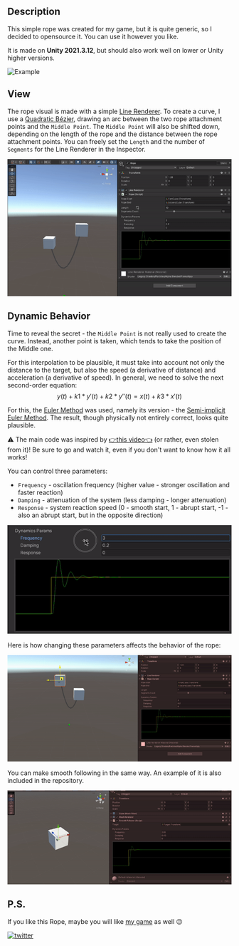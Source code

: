 ## Description

This simple rope was created for my game, but it is quite generic, so I decided to opensource it. You can use it however you like.

It is made on **Unity 2021.3.12**, but should also work well on lower or Unity higher versions.

![Example](Doc/Preview.gif)

## View

The rope visual is made with a simple [Line Renderer](https://docs.unity3d.com/Manual/class-LineRenderer.html).
To create a curve, I use a [Quadratic Bézier](https://en.wikipedia.org/wiki/B%C3%A9zier_curve), drawing an arc between the two rope attachment points and the `Middle Point`. The `Middle Point` will also be shifted down, depending on the length of the rope and the distance between the rope attachment points. You can freely set the `Length` and the number of `Segments` for the Line Renderer in the Inspector.

![Example](Doc/ViewParams.gif)

## Dynamic Behavior

Time to reveal the secret - the `Middle Point` is not really used to create the curve. Instead, another point is taken, which tends to take the position of the Middle one.

For this interpolation to be plausible, it must take into account not only the distance to the target, but also the speed (a derivative of distance) and acceleration (a derivative of speed). In general, we need to solve the next second-order equation:
$$y(t) + k1 * y'(t) + k2 * y''(t) = x(t) + k3 * x'(t)$$

For this, the [Euler Method](https://en.wikipedia.org/wiki/Euler_method) was used, namely its version - the [Semi-implicit Euler Method](https://en.wikipedia.org/wiki/Semi-implicit_Euler_method). The result, though physically not entirely correct, looks quite plausible.


⚠️ The main code was inspired by [👉this video👈](https://www.youtube.com/watch?v=KPoeNZZ6H4s) (or rather, even stolen from it)! Be sure to go and watch it, even if you don't want to know how it all works!

You can control three parameters:
- `Frequency` - oscillation frequency (higher value - stronger oscillation and faster reaction)
- `Damping` - attenuation of the system (less damping - longer attenuation)
- `Response` - system reaction speed (0 - smooth start, 1 - abrupt start, -1 - also an abrupt start, but in the opposite direction)

![Example](Doc/DynamicsParamsGraph.gif)

Here is how changing these parameters affects the behavior of the rope:

![Example](Doc/DynamicsParamsExample.gif)

You can make smooth following in the same way. An example of it is also included in the repository.

![Example](Doc/SmoothFollowing.gif)

## P.S.

If you like this Rope, maybe you will like [my game](https://store.steampowered.com/app/1266210/Through_the_Nightmares/) as well 😉

[![twitter](https://github.com/shikhar1020jais1/Git-Social/blob/master/Icons/Twitter1.png (Twitter))][1]

[1]: https://twitter.com/kovnirdev
